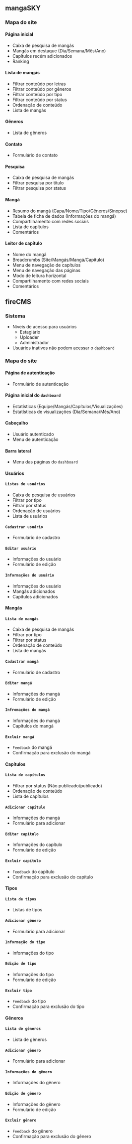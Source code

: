 ## mangaSKY

### Mapa do site

#### Página inicial
* Caixa de pesquisa de mangás
* Mangás em destaque (Dia/Semana/Mês/Ano)
* Capítulos recém adicionados
* Ranking

#### Lista de mangás
* Filtrar conteúdo por letras
* Filtrar conteúdo por gêneros
* Filtrar conteúdo por tipo
* Filtrar conteúdo por status
* Ordenação de conteúdo
* Lista de mangás

#### Gêneros
* Lista de gêneros

#### Contato
* Formulário de contato

#### Pesquisa
* Caixa de pesquisa de mangás
* Filtrar pesquisa por título
* Filtrar pesquisa por status

#### Mangá
* Resumo do mangá (Capa/Nome/Tipo/Gêneros/Sinopse)
* Tabela de ficha de dados (Informações do mangá)
* Compartilhamento com redes sociais
* Lista de capítulos
* Comentários

#### Leitor de capítulo
* Nome do mangá
* Breadcrumbs (Site/Mangás/Mangá/Capítulo)
* Menu de navegação de capítulos
* Menu de navegação das páginas
* Modo de leitura horizontal
* Compartilhamento com redes sociais
* Comentários

## fireCMS

### Sistema
* Níveis de acesso para usuários
    * Estagiário
    * Uploader
    * Administrador
* Usuários inativos não podem acessar o `dashboard`

### Mapa do site

#### Página de autenticação
* Formulário de autenticação

#### Página inicial do `dashboard`
* Estatísticas (Equipe/Mangás/Capítulos/Visualizações)
* Estatísticas de visualizações (Dia/Semana/Mês/Ano)

#### Cabeçalho
* Usuário autenticado
* Menu de autenticação

#### Barra lateral
* Menu das páginas do `dashboard`

#### Usuários

#### `Listas de usuários`
* Caixa de pesquisa de usuários
* Filtrar por tipo
* Filtrar por status
* Ordenação de usuários
* Lista de usuários

#### `Cadastrar usuário`
* Formulário de cadastro

#### `Editar usuário`
* Informações do usuário
* Formulário de edição

#### `Informações do usuário`
* Informações do usuário
* Mangás adicionados
* Capítulos adicionados

#### Mangás

#### `Lista de mangás`
* Caixa de pesquisa de mangás
* Filtrar por tipo
* Filtrar por status
* Ordenação de conteúdo
* Lista de mangás

#### `Cadastrar mangá`
* Formulário de cadastro

#### `Editar mangá`
* Informações do mangá
* Formulário de edição

#### `Infromações do mangá`
* Informações do mangá
* Capítulos do mangá

#### `Excluir mangá`
* `Feedback` do mangá
* Confirmação para exclusão do mangá

#### Capítulos

#### `Lista de capítulos`
* Filtrar por status (Não publicado/publicado)
* Ordenação de conteúdo
* Lista de capítulos

#### `Adicionar capítulo`
* Informações do mangá
* Formulário para adicionar

#### `Editar capítulo`
* Informações do capítulo
* Formulário de edição

#### `Excluir capítulo`
* `Feedback` do capítulo
* Confirmação para exclusão do capítulo

#### Tipos

#### `Lista de tipos`
* Listas de tipos

#### `Adicionar gênero`
* Formulário para adicionar

#### `Informação do tipo`
* Informações do tipo

#### `Edição de tipo`
* Informações do tipo
* Formulário de edição

#### `Excluir tipo`
* `Feedback` do tipo
* Confirmação para exclusão do tipo

#### Gêneros

#### `Lista de gêneros`
* Lista de gêneros

#### `Adicionar gênero`
* Formulário para adicionar

#### `Informações do gênero`
* Informações do gênero

#### `Edição de gênero`
* Informações do gênero
* Formulário de edição

#### `Excluir gênero`
* `Feedback` do gênero
* Confirmação para exclusão do gênero
